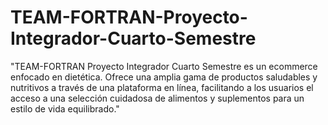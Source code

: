 # TEAM-FORTRAN-Proyecto-Integrador-Cuarto-Semestre
"TEAM-FORTRAN Proyecto Integrador Cuarto Semestre es un ecommerce enfocado en dietética. Ofrece una amplia gama de productos saludables y nutritivos a través de una plataforma en línea, facilitando a los usuarios el acceso a una selección cuidadosa de alimentos y suplementos para un estilo de vida equilibrado."
